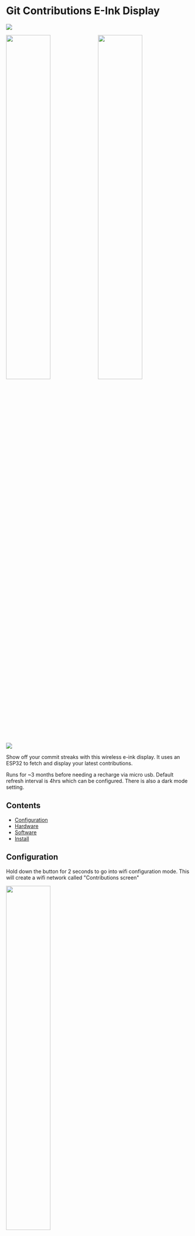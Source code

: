 # Git Contributions E-Ink Display

  <img src="showcase/hero.jpg" />
<p float="left">
  <img src="showcase/user_example2.jpg" width="49%" />  
  <img src="showcase/user_example1.jpg" width="49%" /> 
</p>
  <img src="showcase/hero_carousel.gif" />

Show off your commit streaks with this wireless e-ink display. It uses an ESP32 to fetch and display your latest
contributions.

Runs for ~3 months before needing a recharge via micro usb. Default refresh interval is 4hrs which can be configured.
There is also a dark mode setting.

## Contents

- [Configuration](#configuration)
- [Hardware](#hardware)
- [Software](#software)
- [Install](#install)

## Configuration

Hold down the button for 2 seconds to go into wifi configuration mode. This will create a wifi network called 
"Contributions screen"

<img src="showcase/config_mode.jpg" width="49%" />

Once connected with your phone or laptop press "Sign In" to open the browser configuration

<p float="left">
  <img src="showcase/network.jpg" width="49%"/>  
  <img src="showcase/config.jpg" width="49%" />  
</p>

After saving your configuration the device will restart with the updated settings

- If there's an issue with the wifi connection you'll get a striked through wifi symbol
- If there's an issue with fetching the commit data from the api then you'll get a striked through link icon

## Hardware

<img src="showcase/parts.jpg" />

- [LILYGO® T5 2.13inch E-Paper Development Board](https://lilygo.cc/products/t5-v2-3-1)
  - These are normally used as shopping center price displays but also happen to be the perfect dimensions for this 
    project. Shoutout to Lilygo for creating these neat little guys
  - I found the GDEM0213B74 to be a bit sharper than the DEPG0213BN which looked like it had some anti-aliasing built in
    that I couldn't disable
  - This specific board wasn't listed as supported by the greyscale gfx library however using one with similar specs did
    the trick
  - https://www.aliexpress.com/item/32869729970.html - GDEM0213B74 was the one I ordered 

- 3.7V 1200mAh 603450 battery
  - 50mm x 34mm x 6mm
  - Great size for this project, fits quite snugly. A thinner battery might need something to prevent rattling around 
    like some double sided tape
  - ~~The Lilygo comes with a 1.25mm 2pin JST connector so don't need to worry about finding one with that connector~~
  - It is actually Molex PicoBlade 1.25mm 2-pin male - https://www.ebay.com.au/itm/174222698007 so either get a battery with that or cut and join the connectors

- 3d printed case and stand available for free on [MakerWorld](https://makerworld.com/en/models/1427537-lilygo-t5-2-13-3d-printed-case#profileId-1483837)

  - Buttons and switch, secured lid with screws, thin screen bezels and a mechanism to keep the screen firmly at the
    front of the case.
  - For the wood style finish I printed with a Bambu Lab wood filament and applied an alcohol ink with a cheap and thick
    paintbrush
  - Other cases available:
    - Thingiverse model by [xl0e](https://www.thingiverse.com/thing:4670205)
    - Lilygo project by [Piotr-Kubica](https://github.com/piotr-kubica/weather-tiny)
    - Or build your own using this Lilygo reference model on [GrabCad](https://grabcad.com/library/lilygo-t5-2-13-1)

- M3 screws, 6mm
- M3 female thread inserts ~5.7mm
  - These are great, just push them into 3d prints with a soldering iron and you've got a perfect thread
- AWG 26-24 Heat shrink wire connectors or solder

The EleksCava creator has had success adapting the code to work with their screen [here](https://www.reddit.com/r/esp32/comments/1kgrwxk/comment/mrbv0fa)
<img src="showcase/elekscava.jpg" width="100%" />

## Software

- Configuration mode
  - When the esp32 wakes up we get a `esp_sleep_get_wakeup_cause` which we can use to determine whether it was due to 
    the button being pressed or the sleep timer. If it was the button we check it again after 2 seconds and if it's
    still `LOW` (pressed) then enter config mode
  - In the [CaptiveConfigServer](./src/CaptiveConfigServer.h) file the esp32 creates it's own wifi access point which
    when connected to uses a captive portal to show a html form. Before sending the html the current configuration
    values are injected into the forms inputs
  - When the user presses save they're navigated to /submit with the entered form values in the search params of the url
  - The esp32 then reads these and stores them in RTC memory before restarting
    - RTC memory persists through `esp_deep_sleep` but not when powered off
- Fetching contribution data
  - In the [ContributionsApi](./src/ContributionsApi.h) file the esp32 first tries to connect to wifi via the provided
    wifi ssid and password
  - Once connected it does an api request to the configured simplified contributions api that returns an integer[] 
    representing the level of commits for each day requested. e.g 2 weeks = `[1, 0, 3, 1, 4, 0, 0, 1, 0, 3, 1, 4, 0, -1, -1]`
    - -1 means the day is later in the week
    - 0 for no commits today
    - 1-4 for the level of commits
  - The custom [github-contributions-api](https://github.com/HarryHighPants/github-contributions-api) is available on 
    Github if you'd like to fork or host your own. It just uses the Github graphql api to fetch the data and then
    transforms it into the simplified integer[] response. It's written in NodeJS and Typescript. Technically this could
    serve as a habit tracker for other events using a different api that follows the same response structure, gym
    session for example
  - The retrieved data is deserialised using deserializeJson (probably overkill) and if it's changed, stored in RTC
    memory and rendered
- Rendering
  - In the [ScreenController](./src/ScreenController.h) file we're utilising the
    [Adafruit GFX Library](https://github.com/adafruit/Adafruit-GFX-Library) with a
    [greyscale e-ink display library](https://github.com/ZinggJM/GxEPD2_4G) to draw the shapes, icons and text
  - The icons were created using a mix of Javls [image2cpp](https://github.com/javl/image2cpp) tool and Cowboys
    [Bitmap code generator](https://bitmap-code-generator.benalman.com/)

## Install

To install the latest precompiled build on your esp32

1. Download the latest zip from the [releases page](https://github.com/HarryHighPants/esp32-git-contributions-epd/releases)
   and unzip it
2. Connect your esp32 to your computer via USB
3. `lsusb -T` to find the serial port
4. `pip install esptool`
5. `esptool.py --chip esp32 --port <SERIAL_PORT> --baud 115200 write_flash -z 0x1000 esp32-git-contributions-epd.ino.bootloader.bin 0x8000 esp32-git-contributions-epd.ino.partitions.bin 0x10000 esp32-git-contributions-epd.ino.bin`
   - Where `<SERIAL_PORT>` is the serial port of your esp32from the previous step

## Development

If you'd like to develop the code yourself you can use PlatformIO to build and upload the code to your esp32.

1. Clone this repository
2. Install [PlatformIO](https://platformio.org/install/ide) in your IDE of choice.
3. Open the project in your IDE
4. Connect your esp32 to your computer via USB
5. Run `pio run -t upload` to build and upload the code to your esp32
6. Run `pio device monitor` to see the logs from your esp32
7. Make changes to the code and repeat steps 5 and 6 to see the changes

> [!TIP]
> You should be able to use your IDE's build/run tools to build and flash your esp32 once you have PlatformIO installed.  

### Releasing

Everytime a commit is pushed to the main branch, the code is built using PlatformIO. To create a release, take the last
successful build from the [GitHub Actions](https://github.com/HarryHighPants/esp32-git-contributions-epd/actions/workflows/ci.yml?query=branch:main)
and download the zip file from the artifacts section. This zip file contains the compiled firmware and the necessary 
files to flash the esp32. The files are:
- `bootloader.bin`: The bootloader for the esp32
- `partitions.bin`: The partitions for the esp32
- `firmware.bin`: The compiled firmware for the esp32

You can then flash these files to your esp32 using the `esptool.py` command as described in the [Install](#install) 
section.

If you'd like to package a version of the code for release locally, simply run the following command in the root of the 
project:

```bash
./bin/build-release-zip.sh
```
